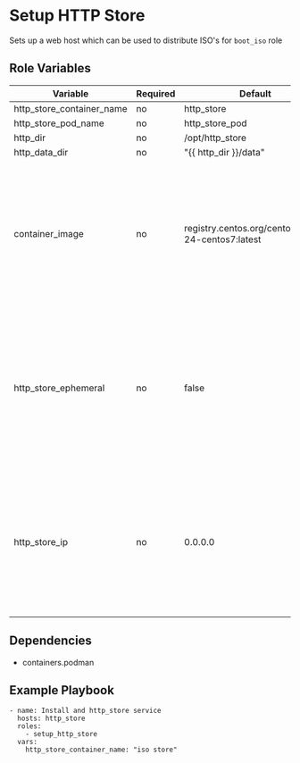 # Setup HTTP Store

Sets up a web host which can be used to distribute ISO's for `boot_iso` role

## Role Variables

| Variable                  | Required | Default                                            | Comments                                                                                                                             |
| ------------------------- | -------- | -------------------------------------------------- | ------------------------------------------------------------------------------------------------------------------------------------ |
| http_store_container_name | no       | http_store                                         |                                                                                                                                      |
| http_store_pod_name       | no       | http_store_pod                                     |                                                                                                                                      |
| http_dir                  | no       | /opt/http_store                                    |                                                                                                                                      |
| http_data_dir             | no       | "{{ http_dir }}/data"                              |                                                                                                                                      |
| container_image           | no       | registry.centos.org/centos/httpd-24-centos7:latest | If you change this to anything other than the same image on a different host you may need to change then environment vars in the task |
| http_store_ephemeral      | no       | false                                              | By default (false), the pod is managed as a systemd service. If set to true, the pod runs directly using Podman and requires manual management |
| http_store_ip             | no       | 0.0.0.0                                            | Defaults to IPv4 wildcard. The IP address (IPv4 or IPv6) that the httpd pod will publish when container is created                   |

## Dependencies

- containers.podman

## Example Playbook

```
- name: Install and http_store service
  hosts: http_store
  roles:
    - setup_http_store
  vars:
    http_store_container_name: "iso store"
```
